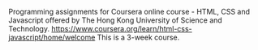 Programming assignments for Coursera online course - HTML, CSS and Javascript offered by The Hong Kong University of Science and Technology. 
https://www.coursera.org/learn/html-css-javascript/home/welcome
This is a 3-week course.
